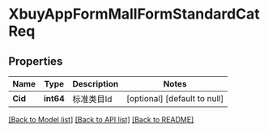 # XbuyAppFormMallFormStandardCatReq

## Properties
Name | Type | Description | Notes
------------ | ------------- | ------------- | -------------
**Cid** | **int64** | 标准类目Id | [optional] [default to null]

[[Back to Model list]](../README.md#documentation-for-models) [[Back to API list]](../README.md#documentation-for-api-endpoints) [[Back to README]](../README.md)

